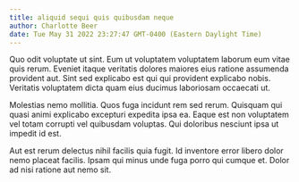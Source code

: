```yaml
---
title: aliquid sequi quis quibusdam neque
author: Charlotte Beer
date: Tue May 31 2022 23:27:47 GMT-0400 (Eastern Daylight Time)
---
```

Quo odit voluptate ut sint. Eum ut voluptatem voluptatem laborum eum vitae quis rerum. Eveniet itaque veritatis dolores maiores eius ratione assumenda provident aut. Sint sed explicabo est qui qui provident explicabo nobis. Veritatis voluptatem dicta quam eius ducimus laboriosam occaecati ut.

 Molestias nemo mollitia. Quos fuga incidunt rem sed rerum. Quisquam qui quasi animi explicabo excepturi expedita ipsa ea. Eaque est non voluptatem vel totam corrupti vel quibusdam voluptas. Qui doloribus nesciunt ipsa ut impedit id est.

 Aut est rerum delectus nihil facilis quia fugit. Id inventore error libero dolor nemo placeat facilis. Ipsam qui minus unde fuga porro qui cumque et. Dolor ad nisi ratione aut nemo sit.
